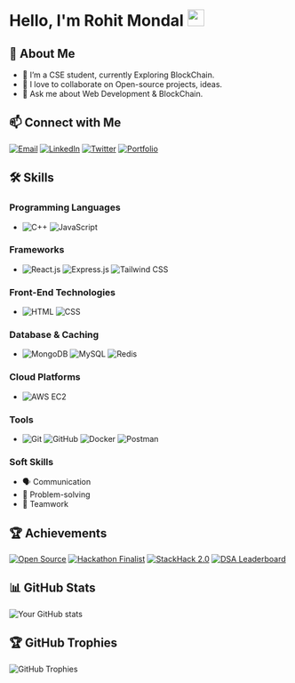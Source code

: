 # Hello, I'm Rohit Mondal <img src="https://media.giphy.com/media/hvRJCLFzcasrR4ia7z/giphy.gif" width="30px">



## 🚀 About Me
- 🌱 I’m a CSE student, currently Exploring BlockChain.
- 👯 I love to collaborate on Open-source projects, ideas.
- 💬 Ask me about Web Development & BlockChain.

## 📫 Connect with Me
[![Email](https://img.shields.io/badge/-Email-D14836?logo=gmail&logoColor=white)](mailto:rohitmondal0046@gmail.com)
[![LinkedIn](https://img.shields.io/badge/-LinkedIn-blue?logo=linkedin&logoColor=white)](https://linkedin.com/in/rohit-mondal-rm46)
[![Twitter](https://img.shields.io/badge/-Twitter-1DA1F2?logo=twitter&logoColor=white)](https://twitter.com/RohitMondal_11)
[![Portfolio](https://img.shields.io/badge/-Portfolio-000000?logo=About.me&logoColor=white)](https://www.rohit-mondal.tech)


## 🛠️ Skills

### Programming Languages
- ![C++](https://img.shields.io/badge/-C++-00599C?logo=c%2B%2B&logoColor=white) ![JavaScript](https://img.shields.io/badge/-JavaScript-F7DF1E?logo=javascript&logoColor=black)

### Frameworks
- ![React.js](https://img.shields.io/badge/-React.js-61DAFB?logo=react&logoColor=black) ![Express.js](https://img.shields.io/badge/-Express.js-000000?logo=express&logoColor=white) ![Tailwind CSS](https://img.shields.io/badge/-Tailwind%20CSS-38B2AC?logo=tailwind-css&logoColor=white)

### Front-End Technologies
- ![HTML](https://img.shields.io/badge/-HTML-E34F26?logo=html5&logoColor=white) ![CSS](https://img.shields.io/badge/-CSS-1572B6?logo=css3&logoColor=white)

### Database & Caching
- ![MongoDB](https://img.shields.io/badge/-MongoDB-47A248?logo=mongodb&logoColor=white) ![MySQL](https://img.shields.io/badge/-SQL-4479A1?logo=mysql&logoColor=white) ![Redis](https://img.shields.io/badge/-Redis-DC382D?logo=redis&logoColor=white)


### Cloud Platforms
- ![AWS EC2](https://img.shields.io/badge/-AWS%20EC2-FF9900?logo=amazon-aws&logoColor=white)

### Tools
- ![Git](https://img.shields.io/badge/-Git-F05032?logo=git&logoColor=white) ![GitHub](https://img.shields.io/badge/-GitHub-181717?logo=github&logoColor=white) ![Docker](https://img.shields.io/badge/-Docker-2496ED?logo=docker&logoColor=white) ![Postman](https://img.shields.io/badge/-Postman-FF6C37?logo=postman&logoColor=white)

### Soft Skills
- 🗣️ Communication  
- 🧩 Problem-solving  
- 🤝 Teamwork

## 🏆 Achievements

[![Open Source](https://img.shields.io/badge/🌐-Open%20Source%20Contributor%20(JWOC%202025)-brightgreen?style=for-the-badge)](#)
[![Hackathon Finalist](https://img.shields.io/badge/🏆-Five%20Times%20Hackathon%20Finalist-ffce00?style=for-the-badge)](#)
[![StackHack 2.0](https://img.shields.io/badge/🥇-Top%2050%20Teams%20—%20StackHack%202.0-orange?style=for-the-badge)](#)
[![DSA Leaderboard](https://img.shields.io/badge/📊-Ranked%202nd%20on%20DSA%20Leaderboard%20(GfG)-2ea44f?style=for-the-badge)](#)


## 📊 GitHub Stats
![Your GitHub stats](https://github-readme-stats.vercel.app/api?username=Rohit-Mondal-46&show_icons=true&theme=radical)

## 🏆 GitHub Trophies
![GitHub Trophies](https://github-profile-trophy.vercel.app/?username=Rohit-Mondal-46&theme=gruvbox)



